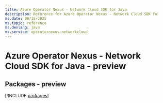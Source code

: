 ```yaml
---
title: Azure Operator Nexus - Network Cloud SDK for Java
description: Reference for Azure Operator Nexus - Network Cloud SDK for Java
ms.date: 08/15/2025
ms.topic: reference
ms.devlang: java
ms.service: operatornexus-networkcloud
---
```

# Azure Operator Nexus - Network Cloud SDK for Java - preview
## Packages - preview
[!INCLUDE [packages](operator-nexus---network-cloud-index.md)]